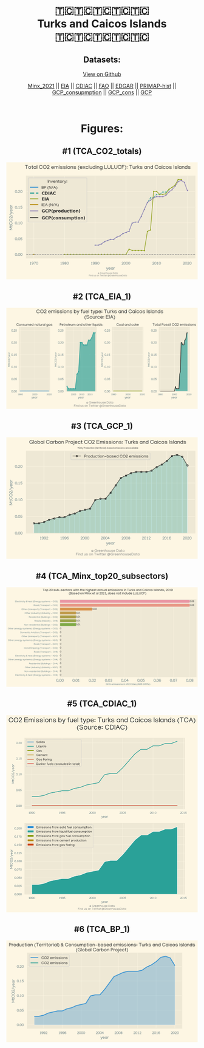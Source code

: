 
<center>
<h1 align="center">
🇹🇨🇹🇨🇹🇨🇹🇨🇹🇨
<br>
Turks and Caicos Islands
<br>
🇹🇨🇹🇨🇹🇨🇹🇨🇹🇨
</h1>
<h2>Datasets:</h2>
<p><a href="https://github.com/dquintani/Greenhouse-Data/tree/master/country_data/TCA_Turks and Caicos Islands/data">View on Github</a>
<br></p><p><a href="data/TCA_Minx_2021.csv">Minx_2021</a> || <a href="data/TCA_EIA.csv">EIA</a> || <a href="data/TCA_CDIAC.csv">CDIAC</a> || <a href="data/TCA_FAO.csv">FAO</a> || <a href="data/TCA_EDGAR.csv">EDGAR</a> || <a href="data/TCA_PRIMAP-hist.csv">PRIMAP-hist</a> || <a href="data/TCA_GCP_consupmption.csv">GCP_consupmption</a> || <a href="data/TCA_GCP_cons.csv">GCP_cons</a> || <a href="data/TCA_GCP.csv">GCP</a></p><p><br></p>
<h1>Figures:</h1><h2>#1 (TCA_CO2_totals)</h2>
<p><img alt="" src="figures/TCA_CO2_totals.png" /></p><h2>#2 (TCA_EIA_1)</h2>
<p><img alt="" src="figures/TCA_EIA_1.png" /></p><h2>#3 (TCA_GCP_1)</h2>
<p><img alt="" src="figures/TCA_GCP_1.png" /></p><h2>#4 (TCA_Minx_top20_subsectors)</h2>
<p><img alt="" src="figures/TCA_Minx_top20_subsectors.png" /></p><h2>#5 (TCA_CDIAC_1)</h2>
<p><img alt="" src="figures/TCA_CDIAC_1.png" /></p><h2>#6 (TCA_BP_1)</h2>
<p><img alt="" src="figures/TCA_BP_1.png" /></p>